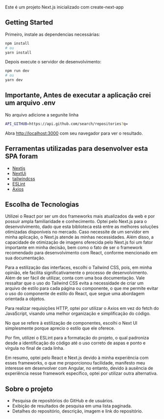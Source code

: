 Este é um projeto Next.js inicializado com create-next-app

## Getting Started

Primeiro, instale as dependencias necessárias:

```bash
npm install
# ou
yarn install
```

Depois execute o servidor de desenvolvimento:

```bash
npm run dev
# ou
yarn dev
```

## Importante, Antes de executar a aplicação crei um arquivo .env 
No arquivo adicione a segunite linha

```bash
API_GITHUB=https://api.github.com/search/repositories?q=
```

Abra [http://localhost:3000](http://localhost:3000) com seu navegador para ver o resultado.


## Ferramentas utilizadas para desenvolver esta SPA foram

- [Nextjs](https://nextjs.org/)
- [NextUi](https://nextui.org/)
- [tailwindcss](https://tailwindcss.com/)
- [ESLint](https://eslint.org/)
- [Axios](https://axios-http.com/)

## Escolha de Tecnologias

Utilizei o React por ser um dos frameworks mais atualizados da web e por possuir ampla familiaridade e conhecimento. Optei pelo Next.js para o desenvolvimento, dado que esta biblioteca está entre as melhores soluções otimizadas disponíveis no mercado. Caso necessite de um servidor em minha aplicação, o Next.js atende às minhas necessidades. Além disso, a capacidade de otimização de imagens oferecida pelo Next.js foi um fator importante em minha decisão, bem como o fato de ser o framework recomendado para desenvolvimento com React, conforme mencionado em sua documentação.

Para a estilização das interfaces, escolhi o Tailwind CSS, pois, em minha opinião, ele facilita significativamente o processo de desenvolvimento. Além de ser fácil de utilizar, conta com uma boa documentação. Vale ressaltar que o uso do Tailwind CSS evita a necessidade de criar um arquivo de estilo para cada página ou componente, o que me permite evitar o uso do componente de estilo do React, que segue uma abordagem orientada a objetos.

Para realizar requisições HTTP, optei por utilizar o Axios em vez do fetch do JavaScript, visando uma melhor organização e simplificação do código.

No que se refere à estilização de componentes, escolhi o Next UI simplesmente porque aprecio o estilo que ele oferece.

Por fim, utilizei o ESLint para a formatação do projeto, o qual padroniza desde a identificação do código até o uso correto de aspas e ponto e vírgula no final de cada linha.

Em resumo, optei pelo React e Next.js devido à minha experiência com esses frameworks, o que me proporcionou facilidade, manifesto meu interesse em desenvolver com Angular, no entanto, devido à ausência de experiência nesse framework específico, optei por utilizar outra alternativa.

## Sobre o projeto
- Pesquisa de repositórios do GitHub e de usuários.
- Exibição de resultados de pesquisa em uma lista paginada.
- Detalhes do repositório, descrição, imagem e link do repositório.
